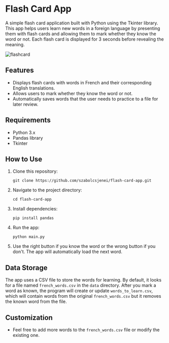 # Flash Card App

A simple flash card application built with Python using the Tkinter library. This app helps users learn new words in a foreign language by presenting them with flash cards and allowing them to mark whether they know the word or not.
Each flash card is displayed for 3 seconds before revealing the meaning.

![flashcard](https://github.com/szabolcsjenei/flash-card-app/assets/131205642/779e1d09-6f9b-4df0-9d5c-7c7594e4710e)

## Features

- Displays flash cards with words in French and their corresponding English translations.
- Allows users to mark whether they know the word or not.
- Automatically saves words that the user needs to practice to a file for later review.

## Requirements

- Python 3.x
- Pandas library
- Tkinter

## How to Use

1. Clone this repository:
   
   `git clone https://github.com/szabolcsjenei/flash-card-app.git`

2. Navigate to the project directory:
   
   `cd flash-card-app`

3. Install dependencies:
   
   `pip install pandas`

4. Run the app:
   
   `python main.py`

5. Use the right button if you know the word or the wrong button if you don't. The app will automatically load the next word.

## Data Storage

The app uses a CSV file to store the words for learning. By default, it looks for a file named `french_words.csv` in the `data` directory. After you mark a word as known, the program will create or update `words_to_learn.csv`, which will contain words from the original `french_words.csv` but it removes the known word from the file.

## Customization

- Feel free to add more words to the `french_words.csv` file or modify the existing one.
